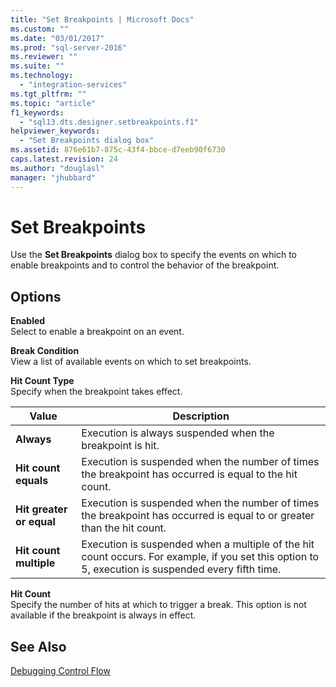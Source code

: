 ```yaml
---
title: "Set Breakpoints | Microsoft Docs"
ms.custom: ""
ms.date: "03/01/2017"
ms.prod: "sql-server-2016"
ms.reviewer: ""
ms.suite: ""
ms.technology: 
  - "integration-services"
ms.tgt_pltfrm: ""
ms.topic: "article"
f1_keywords: 
  - "sql13.dts.designer.setbreakpoints.f1"
helpviewer_keywords: 
  - "Set Breakpoints dialog box"
ms.assetid: 876e61b7-875c-43f4-bbce-d7eeb90f6730
caps.latest.revision: 24
ms.author: "douglasl"
manager: "jhubbard"
---
```

# Set Breakpoints
  Use the **Set Breakpoints** dialog box to specify the events on which to enable breakpoints and to control the behavior of the breakpoint.  
  
## Options  
 **Enabled**  
 Select to enable a breakpoint on an event.  
  
 **Break Condition**  
 View a list of available events on which to set breakpoints.  
  
 **Hit Count Type**  
 Specify when the breakpoint takes effect.  
  
|Value|Description|  
|-----------|-----------------|  
|**Always**|Execution is always suspended when the breakpoint is hit.|  
|**Hit count equals**|Execution is suspended when the number of times the breakpoint has occurred is equal to the hit count.|  
|**Hit greater or equal**|Execution is suspended when the number of times the breakpoint has occurred is equal to or greater than the hit count.|  
|**Hit count multiple**|Execution is suspended when a multiple of the hit count occurs. For example, if you set this option to 5, execution is suspended every fifth time.|  
  
 **Hit Count**  
 Specify the number of hits at which to trigger a break. This option is not available if the breakpoint is always in effect.  
  
## See Also  
 [Debugging Control Flow](../../integration-services/troubleshooting/debugging-control-flow.md)  
  
  